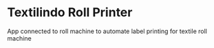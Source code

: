 # Textilindo Roll Printer
App connected to roll machine to automate label printing for textile roll machine
